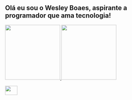 ## Olá eu sou o Wesley Boaes, aspirante a programador que ama tecnologia!

<div>
  <a href="https://github.com/wesleyboaes">
  <img height="180em" src="https://github-readme-stats.vercel.app/api?username=wesleyboaes&show_icons=true&theme=aura_dark&include_all_commits=true&count_private=true"/>
  <img height="180em" src="https://github-readme-stats.vercel.app/api/top-langs/?username=wesleyboaes&layout=compact&langs_count=7&theme=aura_dark"/>
</div>
<div style="display: inline_block"><br>
  <img align="center" height="30" width="40" src="https://cdn.jsdelivr.net/gh/devicons/devicon/icons/java/java-original-wordmark.svg" />
 
</div>
  
  ##
